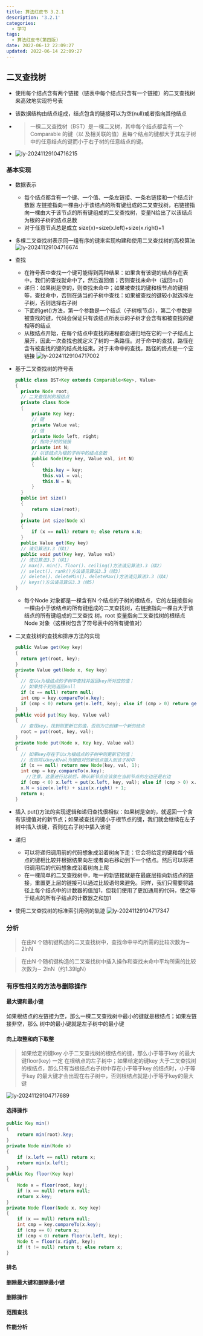 ```yaml
---
title: 算法红皮书 3.2.1
description: '3.2.1'
categories:
  - 学习
tags:
  - 算法红皮书(第四版)
date: 2022-06-12 22:09:27
updated: 2022-06-14 22:09:27
---
```


## 二叉查找树

- 使用每个结点含有两个链接（链表中每个结点只含有一个链接）的二叉查找树来高效地实现符号表

- 该数据结构由结点组成，结点包含的链接可以为空(null)或者指向其他结点

- > 一棵二叉查找树（BST）是一棵二叉树，其中每个结点都含有一个Comparable 的键（以
  > 及相关联的值）且每个结点的键都大于其左子树中的任意结点的键而小于右子树的任意结点的键。

- 
  ![ly-20241129104716215](attachments/img/ly-20241129104716215.png)

### 基本实现

- 数据表示

  - 每个结点都含有一个键、一个值、一条左链接、一条右链接和一个结点计数器
    左链接指向一棵由小于该结点的所有键组成的二叉查找树，右链接指向一棵由大于该节点的所有键组成的二叉查找树，变量N给出了以该结点为根的子树的结点总数
  - 对于任意节点总是成立
    size(x)=size(x.left)+size(x.right)+1

- 多棵二叉查找树表示同一组有序的键来实现构建和使用二叉查找树的高校算法
  ![ly-20241129104716674](attachments/img/ly-20241129104716674.png)

- 查找

  - 在符号表中查找一个键可能得到两种结果：如果含有该键的结点存在表中，我们的查找就命中了，然后返回值；否则查找未命中（返回null)
  - 递归：如果树是空的，则查找未命中；如果被查找的键和根节点的键相等，查找命中，否则在适当的子树中查找：如果被查找的键较小就选择左子树，否则选择右子树
  - 下面的get()方法，第一个参数是一个结点（子树根节点），第二个参数是被查找的键，代码会保证只有该结点所表示的子树才会含有和被查找的键相等的结点
  - 从根结点开始，在每个结点中查找的进程都会递归地在它的一个子结点上展开，因此一次查找也就定义了树的一条路径。对于命中的查找，路径在含有被查找的键的结点处结束。对于未命中的查找，路径的终点是一个空链接
    ![ly-20241129104717002](attachments/img/ly-20241129104717002.png)

- 基于二叉查找树的符号表

  ```java
  public class BST<Key extends Comparable<Key>, Value>
  {
  	private Node root;
  	// 二叉查找树的根结点
  	private class Node
  	{
  		private Key key;
  		// 键
  		private Value val;
  		// 值
  		private Node left, right;
  		// 指向子树的链接
  		private int N;
  		// 以该结点为根的子树中的结点总数
  		public Node(Key key, Value val, int N)
  		{
  			this.key = key;
  			this.val = val;
  			this.N = N;
  		}
  	}
  	public int size()
  	{
  		return size(root);
  	}
  	private int size(Node x)
  	{
  		if (x == null) return 0; else return x.N;
  	}
  	public Value get(Key key)
  	// 请见算法3.3（续1）
  	public void put(Key key, Value val)
  	// 请见算法3.3（续1）
  	// max()、min()、floor()、ceiling()方法请见算法3.3（续2）
  	// select()、rank()方法请见算法3.3（续3）
  	// delete()、deleteMin()、deleteMax()方法请见算法3.3（续4）
  	// keys()方法请见算法3.3（续5）
  }
  ```

  - 每个Node 对象都是一棵含有N 个结点的子树的根结点，它的左链接指向一棵由小于该结点的所有键组成的二叉查找树，右链接指向一棵由大于该结点的所有键组成的二叉查找
    树。root 变量指向二叉查找树的根结点Node 对象（这棵树包含了符号表中的所有键值对）

- 二叉查找树的查找和排序方法的实现

  ```java
  public Value get(Key key)
  {
  	return get(root, key);
  }
  private Value get(Node x, Key key)
  {
  	// 在以x为根结点的子树中查找并返回key所对应的值；
  	// 如果找不到则返回null
  	if (x == null) return null;
  	int cmp = key.compareTo(x.key);
  	if (cmp < 0) return get(x.left, key); else if (cmp > 0) return get(x.right, key); else return x.val;
  }
  public void put(Key key, Value val)
  {
  	// 查找key，找到则更新它的值，否则为它创建一个新的结点
  	root = put(root, key, val);
  }
  private Node put(Node x, Key key, Value val)
  {
  	// 如果key存在于以x为根结点的子树中则更新它的值；
  	// 否则将以key和val为键值对的新结点插入到该子树中
  	if (x == null) return new Node(key, val, 1);
  	int cmp = key.compareTo(x.key);
      //注意，这里进行比较后，确认新节点应该放在当前节点的左边还是右边
  	if (cmp < 0) x.left = put(x.left, key, val); else if (cmp > 0) x.right = put(x.right, key, val); else x.val = val;
  	x.N = size(x.left) + size(x.right) + 1;
  	return x;
  }
  ```

- 插入
  put()方法的实现逻辑和递归查找很相似：如果树是空的，就返回一个含有该键值对的新节点；如果被查找的键小于根节点的键，我们就会继续在左子树中插入该键，否则在右子树中插入该键

- 递归

  - 可以将递归调用前的代码想象成沿着树向下走：它会将给定的键和每个结点的键相比较并根据结果向左或者向右移动到下一个结点。然后可以将递归调用后的代码想象成沿着树向上爬
  - 在一棵简单的二叉查找树中，唯一的新链接就是在最底层指向新结点的链接，重置更上层的链接可以通过比较语句来避免。同样，我们只需要将路径上每个结点中的计数器的值加1，但我们使用了更加通用的代码，使之等于结点的所有子结点的计数器之和加1

- 使用二叉查找树的标准索引用例的轨迹
  ![ly-20241129104717347](attachments/img/ly-20241129104717347.png)

### 分析

> 在由N 个随机键构造的二叉查找树中，查找命中平均所需的比较次数为∼ 2lnN

> 在由N 个随机键构造的二叉查找树中插入操作和查找未命中平均所需的比较次数为∼ 2lnN（约1.39lgN）



### 有序性相关的方法与删除操作

#### 最大键和最小键

如果根结点的左链接为空，那么一棵二叉查找树中最小的键就是根结点；如果左链接非空，那么
树中的最小键就是左子树中的最小键

#### 向上取整和向下取整

>  如果给定的键key 小于二叉查找树的根结点的键，那么小于等于key 的最大键floor(key) 一定
> 在根结点的左子树中；如果给定的键key 大于二叉查找树的根结点，那么只有当根结点右子树中存在小于等于key 的结点时，小于等于key 的最大键才会出现在右子树中，否则根结点就是小于等于key的最大键



![ly-20241129104717689](attachments/img/ly-20241129104717689.png)

#### 选择操作

```java
public Key min()
{
	return min(root).key;
}
private Node min(Node x)
{
	if (x.left == null) return x;
	return min(x.left);
}
public Key floor(Key key)
{
	Node x = floor(root, key);
	if (x == null) return null;
	return x.key;
}
private Node floor(Node x, Key key)
{
	if (x == null) return null;
	int cmp = key.compareTo(x.key);
	if (cmp == 0) return x;
	if (cmp < 0) return floor(x.left, key);
	Node t = floor(x.right, key);
	if (t != null) return t; else return x;
}
```



#### 排名

#### 删除最大键和删除最小键

#### 删除操作

#### 范围查找

#### 性能分析
